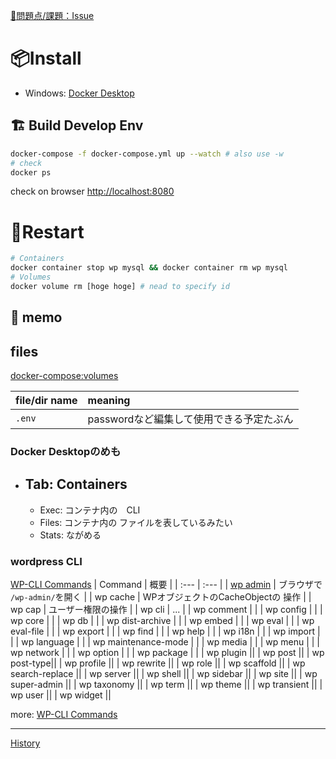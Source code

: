 [:bug:問題点/課題：Issue](https://github.com/users/ka2yuki/projects/10)  
# 📦Install
- Windows: [Docker Desktop](https://docs.docker.com/desktop/setup/install/windows-install/)

## :building_construction: Build Develop Env
```sh
docker-compose -f docker-compose.yml up --watch # also use -w
# check 
docker ps
```
check on browser [http://localhost:8080](http://localhost:8080)

# :arrows_counterclockwise:Restart
```sh
# Containers
docker container stop wp mysql && docker container rm wp mysql
# Volumes
docker volume rm [hoge hoge] # nead to specify id
```


## :pencil: memo
## files
[docker-compose:volumes](https://docs.docker.com/reference/compose-file/volumes/)

| file/dir name | meaning |
| :- | :- |
|`.env`| passwordなど編集して使用できる予定たぶん |

### Docker Desktopのめも

-  Tab: Containers
   -  
   -  Exec: コンテナ内の　CLI
   -  Files: コンテナ内の ファイルを表しているみたい
   -  Stats: ながめる

### wordpress CLI
[WP-CLI Commands](https://developer.wordpress.org/cli/commands/)
| Command | 概要 |
| :--- | :--- |
| [wp admin](https://developer.wordpress.org/cli/commands/admin/) | ブラウザで `/wp-admin/`を開く |
| wp cache | WPオブジェクトのCacheObjectの 操作 |
| wp cap | ユーザー権限の操作 |
| wp cli | ... |
| wp comment | |
| wp config |  |
| wp core |  |
| wp db |  |
| wp dist-archive |  |
| wp embed | |
| wp eval | |
| wp eval-file | |
| wp export | |
| wp find | |
| wp help | |
| wp i18n | |
| wp import | |
| wp language | |
| wp maintenance-mode | |
| wp media | |
| wp menu | |
| wp network | |
| wp option | |
| wp package | |
| wp plugin ||
| wp post ||
| wp post-type||
| wp profile ||
| wp rewrite ||
| wp role ||
| wp scaffold ||
| wp search-replace ||
| wp server ||
| wp shell ||
| wp sidebar ||
| wp site ||
| wp super-admin ||
| wp taxonomy ||
| wp term ||
| wp theme ||
| wp transient ||
| wp user ||
| wp widget ||

more: [WP-CLI Commands](https://developer.wordpress.org/cli/commands/)

---
[History](https://github.com/ka2yuki/docker_wp/commits/master/)
